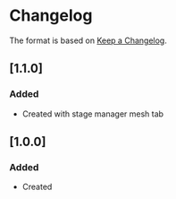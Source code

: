 # Changelog
The format is based on [Keep a Changelog](https://keepachangelog.com/en/1.0.0/).

## [1.1.0]
### Added
- Created with stage manager mesh tab

## [1.0.0]
### Added
- Created
